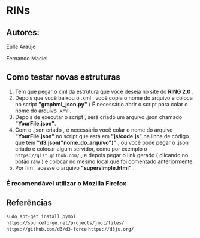 # RINs

## Autores: 

Eulle Araújo

Fernando Maciel

## Como testar novas estruturas 

1. Tem que pegar o xml da estrutura que você deseja no site do **RING 2.0** .
2. Depois que você baixou o .xml , você copia o nome do arquivo e coloca no script **"graphml_json.py"** ( É necessário abrir o script para colar o nome do arquivo .xml .
3. Depois de executar o script , será criado um arquivo .json chamado **"YourFile.json"**.
4. Com o .json criado , é necessário você colar o nome do arquivo **"YourFile.json"** no script que está em **"js/code.js"** na linha de código que tem **"d3.json("nome_do_arquivo")"** , ou você pode pegar o .json criado e colocar algum servidor, como por exemplo o ```https://gist.github.com/``` , e depois pegar o link gerado ( clicando no botão raw ) e colocar no mesmo local que foi comentado anteriormente.
5. Por fim , acesse o arquivo **"supersimple.html"** .

### É recomendável utilizar o Mozilla Firefox 

## Referências

```sudo apt-get install pymol```
```https://sourceforge.net/projects/jmol/files/```
``` https://github.com/d3/d3-force```
```https://d3js.org/```
